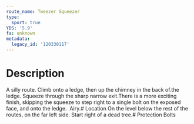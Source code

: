 ```yaml
---
route_name: Tweezer Squeezer
type:
  sport: true
YDS: '5.9'
fa: unknown
metadata:
  legacy_id: '120330117'
---
```

# Description
A silly route. Climb onto a ledge, then up the chimney in the back of.the ledge. Squeeze through the sharp narrow exit.There is a more exciting finish, skipping the squeeze to step right to a single bolt on the exposed face, and onto the ledge.  Airy.# Location
On the level below the rest of the routes, on the far left side. Start right of a dead tree.# Protection
Bolts
